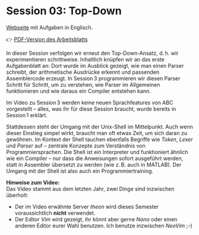 # Session 03: Top-Down

[Webseite](https://www.mathematik.uni-ulm.de/numerik/hpc/ss25/hpc0/session03/page01.html#session03)  mit Aufgaben in Englisch.

👉 [PDF-Version des Arbeitsblatts](session3.pdf)

In dieser Session verfolgen wir erneut den Top-Down-Ansatz, d. h. wir
experimentieren schrittweise. Inhaltlich knüpfen wir an das erste Aufgabenblatt
an: Dort wurde im Ausblick gezeigt, wie man einen Parser schreibt, der
arithmetische Ausdrücke erkennt und passenden Assemblercode erzeugt. In
Session 3 programmieren wir diesen Parser Schritt für Schritt, um zu verstehen,
wie Parser im Allgemeinen funktionieren und wie daraus ein Compiler entstehen
kann.

Im Video zu Session 3 werden keine neuen Sprachfeatures von ABC vorgestellt –
alles, was ihr für diese Session braucht, wurde bereits in Session 1 erklärt.

Stattdessen steht der Umgang mit der Unix-Shell im Mittelpunkt. Auch wenn
dieser Einstieg simpel wirkt, braucht man oft etwas Zeit, um sich daran zu
gewöhnen. Im Kontext der Shell tauchen ebenfalls Begriffe wie *Token*, *Lexer*
und *Parser* auf – zentrale Konzepte zum Verständnis von Programmiersprachen.
Die Shell ist ein Interpreter und funktioniert ähnlich wie ein Compiler – nur
dass die Anweisungen sofort ausgeführt werden, statt in Assembler übersetzt zu
werden (wie z. B. auch in MATLAB). Der Umgang mit der Shell ist also auch ein
Programmiertraining.

**Hinweise zum Video:**  
Das Video stammt aus dem letzten Jahr, zwei Dinge sind inzwischen überholt:
- Der im Video erwähnte Server *theon* wird dieses Semester voraussichtlich
  **nicht** verwendet.
- Der Editor *Vim* wird gezeigt, ihr könnt aber gerne *Nano* oder einen anderen
  Editor eurer Wahl benutzen. Ich benutze inzwischen *NeoVim* ;-)

